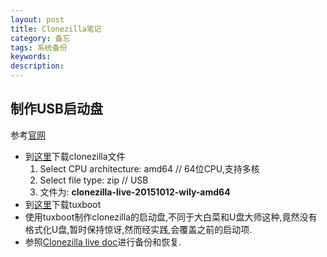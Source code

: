 ```yaml
---
layout: post
title: Clonezilla笔记
category: 备忘 
tags: 系统备份
keywords: 
description:
---
```


## 制作USB启动盘
参考[官网](http://clonezilla.org/liveusb.php)

* 到[这里](http://clonezilla.org/downloads/download.php?branch=alternative#download-top)下载clonezilla文件
    1. Select CPU architecture:  amd64  // 64位CPU,支持多核
    2. Select file type:  zip           // USB
    3. 文件为: **clonezilla-live-20151012-wily-amd64**
* 到[这里](http://tuxboot.org/download/)下载tuxboot
* 使用tuxboot制作clonezilla的启动盘,不同于大白菜和U盘大师这种,竟然没有格式化U盘,暂时保持惊讶,然而经实践,会覆盖之前的启动项.
* 参照[Clonezilla live doc](http://clonezilla.org/clonezilla-live-doc.php)进行备份和恢复.